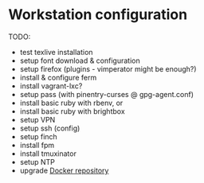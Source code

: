 Workstation configuration
=========================

TODO:

* test texlive installation  
* setup font download & configuration  
* setup firefox (plugins - vimperator might be enough?)  
* install & configure ferm  
* install vagrant-lxc?  
* setup pass (with pinentry-curses @ gpg-agent.conf)  
* install basic ruby with rbenv, or  
* install basic ruby with brightbox  
* setup VPN  
* setup ssh (config)  
* setup finch  
* install fpm  
* install tmuxinator  
* setup NTP  
* upgrade [Docker repository](http://blog.docker.com/2015/07/new-apt-and-yum-repos/)
